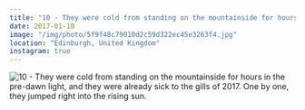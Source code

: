 ```yaml
---
title: "10 - They were cold from standing on the mountainside for hours in the pre-dawn light, and they were already sick to the gills of 2017. One by one, they jumped right into the rising sun."
date: 2017-01-10
image: "/img/photo/5f9f48c79010d2c59d322ec45e3263f4.jpg"
location: "Edinburgh, United Kingdom"
instagram: true
---
```


![10 - They were cold from standing on the mountainside for hours in the pre-dawn light, and they were already sick to the gills of 2017. One by one, they jumped right into the rising sun.](/img/photo/5f9f48c79010d2c59d322ec45e3263f4.jpg)
